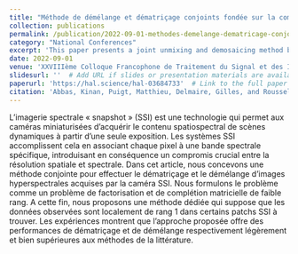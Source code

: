```yaml
---
title: "Méthode de démélange et dématriçage conjoints fondée sur la complétion de rang un pour les images multispectrales « snapshot »"
collection: publications
permalink: /publication/2022-09-01-methodes-demelange-dematricage-conjoints
category: "National Conferences"
excerpt: 'This paper presents a joint unmixing and demosaicing method based on rank-one completion for snapshot multispectral images, introducing new approaches in signal and image processing.'
date: 2022-09-01
venue: 'XXVIIIème Colloque Francophone de Traitement du Signal et des Images (GRETSI 2022), Nancy, France'
slidesurl: ''  # Add URL if slides or presentation materials are available
paperurl: 'https://hal.science/hal-03684733'  # Link to the full paper on HAL
citation: 'Abbas, Kinan, Puigt, Matthieu, Delmaire, Gilles, and Roussel, Gilles. (2022). &quot;Méthode de démélange et dématriçage conjoints fondée sur la complétion de rang un pour les images multispectrales « snapshot ».&quot; In <i>XXVIIIème Colloque Francophone de Traitement du Signal et des Images (GRETSI 2022)</i>, Sep 2022, Nancy, France. ⟨hal-03684733⟩.'
---
```

L’imagerie spectrale « snapshot » (SSI) est une technologie qui permet aux caméras miniaturisées d’acquérir le contenu spatiospectral de scènes dynamiques à partir d’une seule exposition. Les systèmes SSI accomplissent cela en associant chaque pixel à une bande spectrale spécifique, introduisant en conséquence un compromis crucial entre la résolution spatiale et spectrale. Dans cet article, nous concevons une méthode conjointe pour effectuer le dématriçage et le démélange d’images hyperspectrales acquises par la caméra SSI. Nous formulons le problème comme un problème de factorisation et de complétion matricielle de faible rang. A cette fin, nous proposons une méthode dédiée qui suppose que les données observées sont localement de rang 1 dans certains patchs SSI à trouver. Les expériences montrent que l’approche proposée offre des performances de dématriçage et de démélange respectivement légèrement et bien supérieures aux méthodes de la littérature.